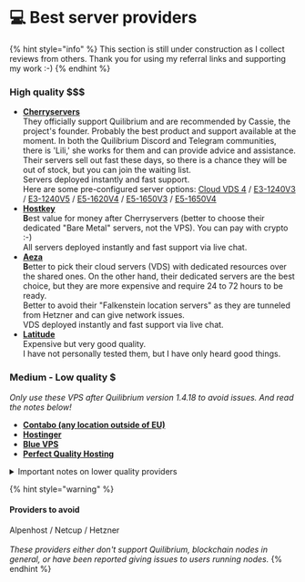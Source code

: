 # 💻 Best server providers

{% hint style="info" %}
This section is still under construction as I collect reviews from others. Thank you for using my referral links and supporting my work :-)
{% endhint %}

### High quality \$$$

* [**Cherryservers**](https://iri.quest/cherryservers)\
  They officially support Quilibrium and are recommended by Cassie, the project's founder. Probably the best product and support available at the moment. In both the Quilibrium Discord and Telegram communities, there is 'Lili,' she works for them and can provide advice and assistance. Their servers sell out fast these days, so there is a chance they will be out of stock, but you can join the waiting list. \
  Servers deployed instantly and fast support.\
  Here are some pre-configured server options: [Cloud VDS 4](https://www.cherryservers.com/server-customizer/cloud\_vds\_4?affiliate=CRXA3YWE) / [E3-1240V3](https://www.cherryservers.com/server-customizer/e3\_1240v3?affiliate=CRXA3YWE) / [E3-1240V5](https://www.cherryservers.com/server-customizer/e3\_1240v5?affiliate=CRXA3YWE) / [E5-1620V4](https://www.cherryservers.com/server-customizer/e5\_1620v4?affiliate=CRXA3YWE) / [E5-1650V3](https://www.cherryservers.com/server-customizer/e5\_1650v3?affiliate=CRXA3YWE) / [E5-1650V4](https://www.cherryservers.com/server-customizer/e5\_1650v4?affiliate=CRXA3YWE)
* [**Hostkey**](https://iri.quest/hostkey)\
  **B**est value for money after Cherryservers (better to choose their dedicated "Bare Metal" servers, not the VPS).  You can pay with crypto :-)\
  All servers deployed instantly and fast support via live chat.
* [**Aeza**](https://iri.quest/aeza)\
  **B**etter to pick their cloud servers (VDS) with dedicated resources over the shared ones. On the other hand, their dedicated servers are the best choice, but they are more expensive and require 24 to 72 hours to be ready.\
  Better to avoid their "Falkenstein location servers" as they are tunneled from Hetzner and can give network issues.\
  VDS deployed instantly and fast support via live chat.
* [**Latitude**](https://iri.quest/latitude)\
  Expensive but very good quality.\
  I have not personally tested them, but I have only heard good things.

### Medium - Low quality $

_Only use these VPS after Quilibrium version 1.4.18 to avoid issues. And read the notes below!_

* [**Contabo (any location outside of EU)**](https://iri.quest/contabo)
* [**Hostinger**](https://iri.quest/hostinger)
* [**Blue VPS**](https://iri.quest/bluevps)
* [**Perfect Quality Hosting**](https://iri.quest/pqhosting)

<details>

<summary>Important notes on lower quality providers</summary>

After version 1.4.18, the node's resource consumption will be significantly lower, allowing you to use more affordable services without the risk of being throttled by the provider. However, lower-spec nodes will also earn fewer rewards, so the choice is yours!

Keep in mind that many VPS providers likely oversell their resources. When you purchase an 8-core VPS, it’s often less powerful than advertised. Typically, the cheaper the service, the more they oversell.

Generally, with these providers, it’s better to pay for no more than one month at a time, in case you need to switch.

If you're using Contabo, be cautious. They have previously blocked access to Quilibrium from their servers. Monitor your node log, and if you repeatedly see "peers: 0," it means you’re being blocked. While this issue will likely be resolved after version 1.4.18, it's good to stay vigilant.

</details>

{% hint style="warning" %}
#### **Providers to avoid**

Alpenhost / Netcup / Hetzner\
\
_These providers either don't support Quilibrium, blockchain nodes in general, or have been reported giving issues to users running nodes._
{% endhint %}
